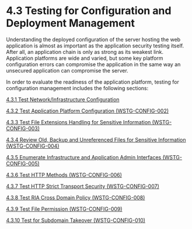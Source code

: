 # 4.3 Testing for Configuration and Deployment Management

Understanding the deployed configuration of the server hosting the web application is almost as important as the application security testing itself. After all, an application chain is only as strong as its weakest link. Application platforms are wide and varied, but some key platform configuration errors can compromise the application in the same way an unsecured application can compromise the server.

In order to evaluate the readiness of the application platform, testing for configuration management includes the following sections:

[4.3.1 Test Network/Infrastructure Configuration](4.3.1_Test_Network_Infrastructure_Configuration.md)

[4.3.2 Test Application Platform Configuration (WSTG-CONFIG-002)](4.3.2_Test_Application_Platform_Configuration_WSTG-CONFIG-002.md)

[4.3.3 Test File Extensions Handling for Sensitive Information (WSTG-CONFIG-003)](4.3.3_Test_File_Extensions_Handling_for_Sensitive_Information_WSTG-CONFIG-003.md)

[4.3.4 Review Old, Backup and Unreferenced Files for Sensitive Information (WSTG-CONFIG-004)](4.3.4_Review_Old_Backup_and_Unreferenced_Files_for_Sensitive_Information_WSTG-CONFIG-004.md)

[4.3.5 Enumerate Infrastructure and Application Admin Interfaces (WSTG-CONFIG-005)](4.3.5_Enumerate_Infrastructure_and_Application_Admin_Interfaces_WSTG-CONFIG-005.md)

[4.3.6 Test HTTP Methods (WSTG-CONFIG-006)](4.3.6_Test_HTTP_Methods_WSTG-CONFIG-006.md)

[4.3.7 Test HTTP Strict Transport Security (WSTG-CONFIG-007)](4.3.7_Test_HTTP_Strict_Transport_Security_WSTG-CONFIG-007.md)

[4.3.8 Test RIA Cross Domain Policy (WSTG-CONFIG-008)](4.3.8_Test_RIA_Cross_Domain_Policy_WSTG-CONFIG-008.md)

[4.3.9 Test File Permission (WSTG-CONFIG-009)](4.3.9_Test_File_Permission_WSTG-CONFIG-009.md)

[4.3.10 Test for Subdomain Takeover (WSTG-CONFIG-010)](4.3.10_Test_for_Subdomain_Takeover_WSTG-CONFIG-010.md)
